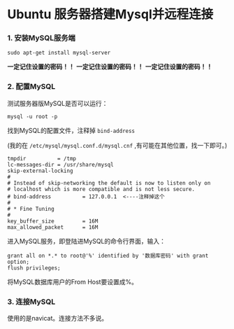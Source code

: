 # Ubuntu 服务器搭建Mysql并远程连接

### 1. 安装MySQL服务端
```
sudo apt-get install mysql-server
```
**一定记住设置的密码！！**
**一定记住设置的密码！！**
**一定记住设置的密码！！**

### 2. 配置MySQL
测试服务器版MySQL是否可以运行：
```
mysql -u root -p
```

找到MySQL的配置文件，注释掉 `bind-address` 

(我的在 `/etc/mysql/mysql.conf.d/mysql.cnf` ,有可能在其他位置，找一下即可。)

```
tmpdir          = /tmp
lc-messages-dir = /usr/share/mysql
skip-external-locking
#
# Instead of skip-networking the default is now to listen only on
# localhost which is more compatible and is not less secure.
# bind-address          = 127.0.0.1  <----注释掉这个
#
# * Fine Tuning
#
key_buffer_size         = 16M
max_allowed_packet      = 16M
```

进入MySQL服务，即登陆进MySQL的命令行界面，输入：

```
grant all on *.* to root@'%' identified by '数据库密码' with grant option;
flush privileges;
```
将MySQL数据库用户的From Host要设置成%。

### 3. 连接MySQL

使用的是navicat。连接方法不多说。
